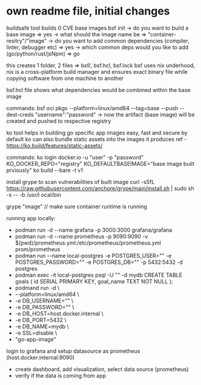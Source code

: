 # own readme file, initial changes

buildsafe tool builds 0 CVE base images
bsf init
-> do you want to build a base image => yes
-> what should the image name be => "container-resitry"/"image"
-> do you want to add common dependencies (compiler, linter, debugger etc) => yes
-> which common deps would you like to add (go/python/rust/jsNpm) => go

this creates 1 folder, 2 files => bsf/, bsf.hcl, bsf.lock
bsf uses nix underhood, nix is a cross-platform build manager and ensures exact binary file while copying software from one machine to another

bsf.hcl file shows what dependencies would be combined within the base image

commands:
bsf oci pkgs --platform=linux/amd64 --tag=base --push --dest-creds "username":"password"
-> now the artifact (base image) will be created and pushed to respective registry

ko tool helps in building go specific app images easy, fast and secure by default
ko can also bundle static assets into the images it produces
ref - https://ko.build/features/static-assets/

commands:
ko login docker.io -u "user" -p "password"
KO_DOCKER_REPO="registry" KO_DEFAULTBASEIMAGE="base image built prviously" ko build --bare -t v1

install grype to scan vulnerabilities of built image
curl -sSfL https://raw.githubusercontent.com/anchore/grype/main/install.sh | sudo sh -s -- -b /usr/l
ocal/bin

grype "image" // make sure container runtime is running

running app locally:
- podman run -d --name grafana -p 3000:3000 grafana/grafana
- podman run -d --name prometheus -p 9090:9090 -v $(pwd)/prometheus.yml:/etc/prometheus/prometheus.yml prom/prometheus
- podman run --name local-postgres -e POSTGRES_USER="" -e POSTGRES_PASSWORD="" -e POSTGRES_DB="" -p 5432:5432 -d postgres
- podman exec -it local-postgres psql -U "" -d mydb
CREATE TABLE goals (
    id SERIAL PRIMARY KEY,
    goal_name TEXT NOT NULL
);
- podmand run -d \
- --platform=linux/amd64 \
- -e DB_USERNAME="" \
- -e DB_PASSWORD="" \
- -e DB_HOST=host.docker.internal \
- -e DB_PORT=5432 \
- -e DB_NAME=mydb \
- -e SSL=disable \
- "go-app-image"

login to grafana and setup datasource as prometheus (host.docker.internal:9090)
- create dashboard, add visualization, select data source (prometheus)
- verify if the data is coming from app